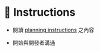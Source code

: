 # 🫡 Instructions

- 閱讀 [planning instructions](../instructions/planning.instructions.md) 之內容

- 開始與開發者溝通
